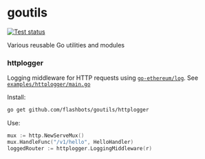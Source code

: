 # goutils

[![Test status](https://github.com/flashbots/goutils/workflows/Checks/badge.svg)](https://github.com/flashbots/goutils/actions?query=workflow%3A%22Checks%22)

Various reusable Go utilities and modules


### httplogger

Logging middleware for HTTP requests using [`go-ethereum/log`](https://github.com/ethereum/go-ethereum/tree/master/log).
See [`examples/httplogger/main.go`](https://github.com/flashbots/goutils/blob/main/examples/httplogger/main.go)

Install:

```bash
go get github.com/flashbots/goutils/httplogger
```

Use:

```go
mux := http.NewServeMux()
mux.HandleFunc("/v1/hello", HelloHandler)
loggedRouter := httplogger.LoggingMiddleware(r)
```
